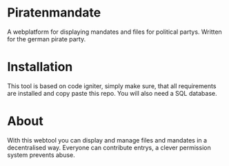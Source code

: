 # Piratenmandate

A webplatform for displaying mandates and files for political partys. Written for the german pirate party.

# Installation

This tool is based on code igniter, simply make sure, that all requirements are installed and copy paste this repo. You will also need a SQL database. 

# About

With this webtool you can display and manage files and mandates in a decentralised way. Everyone can contribute entrys, a clever permission system prevents abuse.

